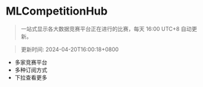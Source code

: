 # MLCompetitionHub

> 一站式显示各大数据竞赛平台正在进行的比赛，每天 16:00 UTC+8 自动更新。
  
> 更新时间: 2024-04-20T16:00:18+0800 

* 多家竞赛平台
* 多种订阅方式
* 下拉查看更多
